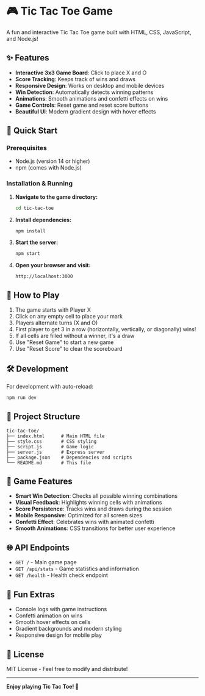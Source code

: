 # 🎮 Tic Tac Toe Game

A fun and interactive Tic Tac Toe game built with HTML, CSS, JavaScript, and Node.js!

## ✨ Features

- **Interactive 3x3 Game Board**: Click to place X and O
- **Score Tracking**: Keeps track of wins and draws
- **Responsive Design**: Works on desktop and mobile devices
- **Win Detection**: Automatically detects winning patterns
- **Animations**: Smooth animations and confetti effects on wins
- **Game Controls**: Reset game and reset score buttons
- **Beautiful UI**: Modern gradient design with hover effects

## 🚀 Quick Start

### Prerequisites
- Node.js (version 14 or higher)
- npm (comes with Node.js)

### Installation & Running

1. **Navigate to the game directory:**
   ```bash
   cd tic-tac-toe
   ```

2. **Install dependencies:**
   ```bash
   npm install
   ```

3. **Start the server:**
   ```bash
   npm start
   ```

4. **Open your browser and visit:**
   ```
   http://localhost:3000
   ```

## 🎯 How to Play

1. The game starts with Player X
2. Click on any empty cell to place your mark
3. Players alternate turns (X and O)
4. First player to get 3 in a row (horizontally, vertically, or diagonally) wins!
5. If all cells are filled without a winner, it's a draw
6. Use "Reset Game" to start a new game
7. Use "Reset Score" to clear the scoreboard

## 🛠️ Development

For development with auto-reload:
```bash
npm run dev
```

## 📁 Project Structure

```
tic-tac-toe/
├── index.html      # Main HTML file
├── style.css       # CSS styling
├── script.js       # Game logic
├── server.js       # Express server
├── package.json    # Dependencies and scripts
└── README.md       # This file
```

## 🎨 Game Features

- **Smart Win Detection**: Checks all possible winning combinations
- **Visual Feedback**: Highlights winning cells with animations
- **Score Persistence**: Tracks wins and draws during the session
- **Mobile Responsive**: Optimized for all screen sizes
- **Confetti Effect**: Celebrates wins with animated confetti
- **Smooth Animations**: CSS transitions for better user experience

## 🌐 API Endpoints

- `GET /` - Main game page
- `GET /api/stats` - Game statistics and information
- `GET /health` - Health check endpoint

## 🎪 Fun Extras

- Console logs with game instructions
- Confetti animation on wins
- Smooth hover effects on cells
- Gradient backgrounds and modern styling
- Responsive design for mobile play

## 📝 License

MIT License - Feel free to modify and distribute!

---

**Enjoy playing Tic Tac Toe! 🎉**